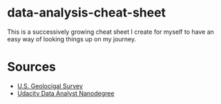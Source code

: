 # data-analysis-cheat-sheet
This is a successively growing cheat sheet I create for myself to have an easy way of looking things up on my journey.

# Sources
* [U.S. Geolocigal Survey](https://earthquake.usgs.gov)
* [Udacity Data Analyst Nanodegree](https://de.udacity.com/course/data-analyst-nanodegree--nd002)